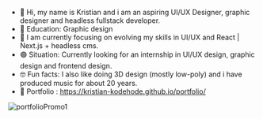 - 👋 Hi, my name is Kristian and i am an aspiring UI/UX Designer, graphic designer and headless fullstack developer.
- 💾 Education: Graphic design
- 🚀 I am currently focusing on evolving my skills in UI/UX and React | Next.js + headless cms.
- 🟢 Situation: Currently looking for an internship in UI/UX design, graphic design and frontend design.
- 🤓 Fun facts: I also like doing 3D design (mostly low-poly) and i have produced music for about 20 years.
- 💚 Portfolio : https://kristian-kodehode.github.io/portfolio/


![portfolioPromo1](https://github.com/Kristian-kodehode/Kristian-kodehode/assets/125975980/6f856ad7-1cbc-4ac5-9652-452ccd6f62f9)
